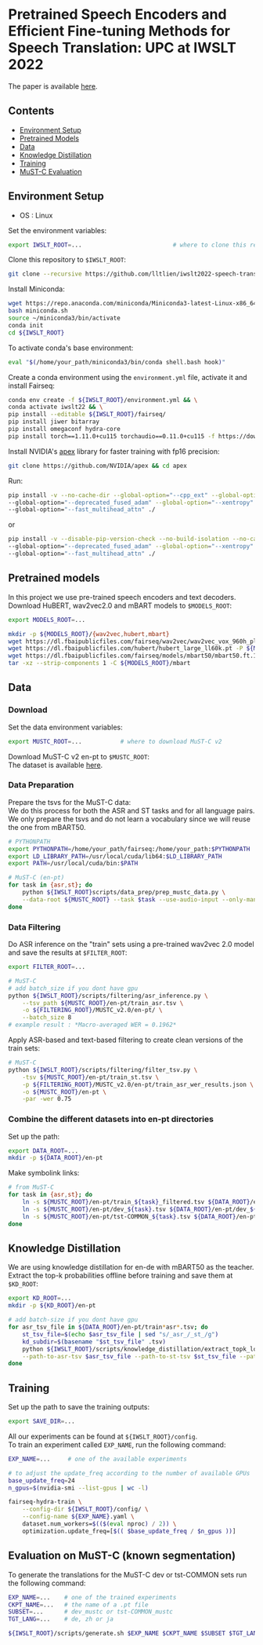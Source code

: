 # Pretrained Speech Encoders and Efficient Fine-tuning Methods for Speech Translation: UPC at IWSLT 2022

The paper is available [here](https://aclanthology.org/2022.iwslt-1.23/).


## Contents

- [Environment Setup](#environment-setup)
- [Pretrained Models](#pretrained-models)
- [Data](#data)
- [Knowledge Distillation](#knowledge-distillation)
- [Training](#training)
- [MuST-C Evaluation](#evaluation-on-must-c-known-segmentation)

## Environment Setup
- OS : Linux

Set the environment variables:

```bash
export IWSLT_ROOT=...                          # where to clone this repo
```

Clone this repository to `$IWSLT_ROOT`:

```bash
git clone --recursive https://github.com/lltlien/iwslt2022-speech-translation-system.git ${IWSLT_ROOT}
```

Install Miniconda:
```bash
wget https://repo.anaconda.com/miniconda/Miniconda3-latest-Linux-x86_64.sh -O miniconda.sh
bash miniconda.sh
source ~/miniconda3/bin/activate
conda init
cd ${IWSLT_ROOT}
```
To activate conda's base environment:
```bash
eval "$(/home/your_path/miniconda3/bin/conda shell.bash hook)"
```
Create a conda environment using the `environment.yml` file, activate it and install Fairseq:
```bash
conda env create -f ${IWSLT_ROOT}/environment.yml && \
conda activate iwslt22 && \
pip install --editable ${IWSLT_ROOT}/fairseq/
pip install jiwer bitarray
pip install omegaconf hydra-core
pip install torch==1.11.0+cu115 torchaudio==0.11.0+cu115 -f https://download.pytorch.org/whl/torch_stable.html
```

Install NVIDIA's [apex](https://github.com/NVIDIA/apex) library for faster training with fp16 precision:

```bash
git clone https://github.com/NVIDIA/apex && cd apex
```

Run:
```bash
pip install -v --no-cache-dir --global-option="--cpp_ext" --global-option="--cuda_ext" \
--global-option="--deprecated_fused_adam" --global-option="--xentropy" \
--global-option="--fast_multihead_attn" ./
```
or
```bash
pip install -v --disable-pip-version-check --no-build-isolation --no-cache-dir --global-option="--cpp_ext" --global-option="--cuda_ext" \
--global-option="--deprecated_fused_adam" --global-option="--xentropy" \
--global-option="--fast_multihead_attn" ./
```

## Pretrained models

In this project we use pre-trained speech encoders and text decoders.\
Download HuBERT, wav2vec2.0 and mBART models to `$MODELS_ROOT`:

```bash
export MODELS_ROOT=...

mkdir -p ${MODELS_ROOT}/{wav2vec,hubert,mbart}
wget https://dl.fbaipublicfiles.com/fairseq/wav2vec/wav2vec_vox_960h_pl.pt -P ${MODELS_ROOT}/wav2vec
wget https://dl.fbaipublicfiles.com/hubert/hubert_large_ll60k.pt -P ${MODELS_ROOT}/hubert
wget https://dl.fbaipublicfiles.com/fairseq/models/mbart50/mbart50.ft.1n.tar.gz -O - | \
tar -xz --strip-components 1 -C ${MODELS_ROOT}/mbart
```

## Data

### Download

Set the data environment variables:

```bash
export MUSTC_ROOT=...           # where to download MuST-C v2                  
```
Download MuST-C v2 en-pt to `$MUSTC_ROOT`:\
The dataset is available [here](https://mt.fbk.eu/must-c-release-v1-0/). 

### Data Preparation


Prepare the tsvs for the MuST-C data: \
We do this process for both the ASR and ST tasks and for all language pairs. \
We only prepare the tsvs and do not learn a vocabulary since we will reuse the one from mBART50.

```bash
# PYTHONPATH
export PYTHONPATH=/home/your_path/fairseq:/home/your_path:$PYTHONPATH
export LD_LIBRARY_PATH=/usr/local/cuda/lib64:$LD_LIBRARY_PATH
export PATH=/usr/local/cuda/bin:$PATH
```
```bash
# MuST-C (en-pt)
for task in {asr,st}; do
    python ${IWSLT_ROOT}scripts/data_prep/prep_mustc_data.py \
    --data-root ${MUSTC_ROOT} --task $task --use-audio-input --only-manifest --append-lang-id
done
```

### Data Filtering

Do ASR inference on the "train" sets using a pre-trained wav2vec 2.0 model and save the results at `$FILTER_ROOT`:

```bash
export FILTER_ROOT=...

# MuST-C
# add batch_size if you dont have gpu
python ${IWSLT_ROOT}/scripts/filtering/asr_inference.py \
    --tsv_path ${MUSTC_ROOT}/en-pt/train_asr.tsv \
    -o ${FILTERING_ROOT}/MUSTC_v2.0/en-pt/ \
    --batch_size 8
# example result : *Macro-averaged WER = 0.1962*
```

Apply ASR-based and text-based filtering to create clean versions of the train sets:

```bash
# MuST-C
python ${IWSLT_ROOT}/scripts/filtering/filter_tsv.py \
    -tsv ${MUSTC_ROOT}/en-pt/train_st.tsv \
    -p ${FILTERING_ROOT}/MUSTC_v2.0/en-pt/train_asr_wer_results.json \
    -o ${MUSTC_ROOT}/en-pt \
    -par -wer 0.75
```

### Combine the different datasets into en-pt directories

Set up the path:

```bash
export DATA_ROOT=...
mkdir -p ${DATA_ROOT}/en-pt
```

Make symbolink links:

```bash
# from MuST-C
for task in {asr,st}; do
    ln -s ${MUSTC_ROOT}/en-pt/train_${task}_filtered.tsv ${DATA_ROOT}/en-pt/train_${task}_mustc.tsv
    ln -s ${MUSTC_ROOT}/en-pt/dev_${task}.tsv ${DATA_ROOT}/en-pt/dev_${task}_mustc.tsv
    ln -s ${MUSTC_ROOT}/en-pt/tst-COMMON_${task}.tsv ${DATA_ROOT}/en-pt/tst-COMMON_${task}_mustc.tsv
done
```

## Knowledge Distillation

We are using knowledge distillation for en-de with mBART50 as the teacher. \
Extract the top-k probabilities offline before training and save them at `$KD_ROOT`:

```bash
export KD_ROOT=...
mkdir -p ${KD_ROOT}/en-pt

# add batch-size if you dont have gpu
for asr_tsv_file in ${DATA_ROOT}/en-pt/train*asr*.tsv; do
    st_tsv_file=$(echo $asr_tsv_file | sed "s/_asr_/_st_/g")
    kd_subdir=$(basename "$st_tsv_file" .tsv)
    python ${IWSLT_ROOT}/scripts/knowledge_distillation/extract_topk_logits.py \
    --path-to-asr-tsv $asr_tsv_file --path-to-st-tsv $st_tsv_file --path-to-output ${KD_ROOT}/en-pt/${kd_subdir} --batch-size 8
done
```
## Training

Set up the path to save the training outputs:

```bash
export SAVE_DIR=...
```

All our experiments can be found at `${IWSLT_ROOT}/config`.\
To train an experiment called `EXP_NAME`, run the following command:

```bash
EXP_NAME=...     # one of the available experiments

# to adjust the update_freq according to the number of available GPUs
base_update_freq=24
n_gpus=$(nvidia-smi --list-gpus | wc -l)

fairseq-hydra-train \
    --config-dir ${IWSLT_ROOT}/config/ \
    --config-name ${EXP_NAME}.yaml \
    dataset.num_workers=$(($(eval nproc) / 2)) \
    optimization.update_freq=[$(( $base_update_freq / $n_gpus ))]
```

## Evaluation on MuST-C (known segmentation)

To generate the translations for the MuST-C dev or tst-COMMON sets run the following command:

```bash
EXP_NAME=...    # one of the trained experiments
CKPT_NAME=...   # the name of a .pt file
SUBSET=...      # dev_mustc or tst-COMMON_mustc
TGT_LANG=...    # de, zh or ja

${IWSLT_ROOT}/scripts/generate.sh $EXP_NAME $CKPT_NAME $SUBSET $TGT_LANG 
```
